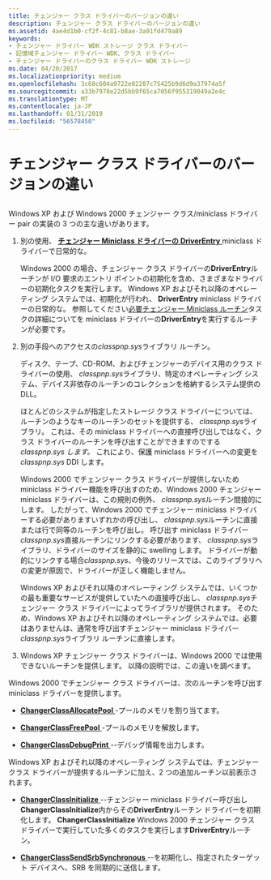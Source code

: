 ```yaml
---
title: チェンジャー クラス ドライバーのバージョンの違い
description: チェンジャー クラス ドライバーのバージョンの違い
ms.assetid: 4ae4d1b0-cf2f-4c81-b8ae-3a91fd479a89
keywords:
- チェンジャー ドライバー WDK ストレージ クラス ドライバー
- 記憶域チェンジャー ドライバー WDK、クラス ドライバー
- チェンジャー ドライバーのクラス ドライバー WDK ストレージ
ms.date: 04/20/2017
ms.localizationpriority: medium
ms.openlocfilehash: 3c68c604a9722e02287c75425b9d6d9a37974a5f
ms.sourcegitcommit: a33b7978e22d5bb9f65ca7056f955319049a2e4c
ms.translationtype: MT
ms.contentlocale: ja-JP
ms.lasthandoff: 01/31/2019
ms.locfileid: "56578450"
---
```

# <a name="differences-in-changer-class-driver-versions"></a>チェンジャー クラス ドライバーのバージョンの違い


## <span id="ddk_differences_in_changer_class_driver_versions_kg"></span><span id="DDK_DIFFERENCES_IN_CHANGER_CLASS_DRIVER_VERSIONS_KG"></span>


Windows XP および Windows 2000 チェンジャー クラス/miniclass ドライバー pair の実装の 3 つの主な違いがあります。

1.  別の使用、 [**チェンジャー Miniclass ドライバーの DriverEntry** ](https://msdn.microsoft.com/library/windows/hardware/ff552647) miniclass ドライバーで日常的な。

    Windows 2000 の場合、チェンジャー クラス ドライバーの**DriverEntry**ルーチンが I/O 要求のエントリ ポイントの初期化を含め、さまざまなドライバーの初期化タスクを実行します。 Windows XP およびそれ以降のオペレーティング システムでは、初期化が行われ、 **DriverEntry** miniclass ドライバーの日常的な。 参照してください[必要チェンジャー Miniclass ルーチン](required-changer-miniclass-routines.md)タスクの詳細についてを miniclass ドライバーの**DriverEntry**を実行するルーチンが必要です。

2.  別の手段へのアクセスの*classpnp.sys*ライブラリ ルーチン。

    ディスク、テープ、CD-ROM、およびチェンジャーのデバイス用のクラス ドライバーの使用、 *classpnp.sys*ライブラリ、特定のオペレーティング システム、デバイス非依存のルーチンのコレクションを格納するシステム提供の DLL。

    ほとんどのシステムが指定したストレージ クラス ドライバーについては、ルーチンのようなキーのルーチンのセットを提供する、 *classpnp.sys*ライブラリ。 これは、その miniclass ドライバーへの直接呼び出しではなく、クラス ドライバーのルーチンを呼び出すことができますのでする*classpnp.sys します。* これにより、保護 miniclass ドライバーへの変更を*classpnp.sys* DDI します。

    Windows 2000 でチェンジャー クラス ドライバーが提供しないため miniclass ドライバー機能を呼び出すのため、Windows 2000 チェンジャー miniclass ドライバーは、この規則の例外、 *classpnp.sys*ルーチン間接的にします。 したがって、Windows 2000 でチェンジャー miniclass ドライバーする必要がありますいずれかの呼び出し、 *classpnp.sys*ルーチンに直接または行で同等のルーチンを呼び出し。 呼び出す miniclass ドライバー *classpnp.sys*直接ルーチンにリンクする必要があります、 *classpnp.sys*ライブラリ、ドライバーのサイズを静的に swelling します。 ドライバーが動的にリンクする場合*classpnp.sys*、今後のリリースでは、このライブラリへの変更が原因で、ドライバーが正しく機能しません。

    Windows XP およびそれ以降のオペレーティング システムでは、いくつかの最も重要なサービスが提供していたへの直接呼び出し、 *classpnp.sys*チェンジャー クラス ドライバーによってライブラリが提供されます。 そのため、Windows XP およびそれ以降のオペレーティング システムでは、必要はありませんは、通常を呼び出すチェンジャー miniclass ドライバー *classpnp.sys*ライブラリ ルーチンに直接します。

3.  Windows XP チェンジャー クラス ドライバーは、Windows 2000 では使用できないルーチンを提供します。 以降の説明では、この違いを調べます。

Windows 2000 でチェンジャー クラス ドライバーは、次のルーチンを呼び出す miniclass ドライバーを提供します。

-   [**ChangerClassAllocatePool** ](https://msdn.microsoft.com/library/windows/hardware/ff551402) -プールのメモリを割り当てます。

-   [**ChangerClassFreePool** ](https://msdn.microsoft.com/library/windows/hardware/ff551411) -プールのメモリを解放します。

-   [**ChangerClassDebugPrint** ](https://msdn.microsoft.com/library/windows/hardware/ff551406) --デバッグ情報を出力します。

Windows XP およびそれ以降のオペレーティング システムでは、チェンジャー クラス ドライバーが提供するルーチンに加え、2 つの追加ルーチン以前表示されます。

-   [**ChangerClassInitialize** ](https://msdn.microsoft.com/library/windows/hardware/ff551413) --チェンジャー miniclass ドライバー呼び出し**ChangerClassInitialize**内からその**DriverEntry**ルーチン ドライバーを初期化します。 **ChangerClassInitialize** Windows 2000 チェンジャー クラス ドライバーで実行していた多くのタスクを実行します**DriverEntry**ルーチン。

-   [**ChangerClassSendSrbSynchronous** ](https://msdn.microsoft.com/library/windows/hardware/ff551415) --を初期化し、指定されたターゲット デバイスへ、SRB を同期的に送信します。

 

 




